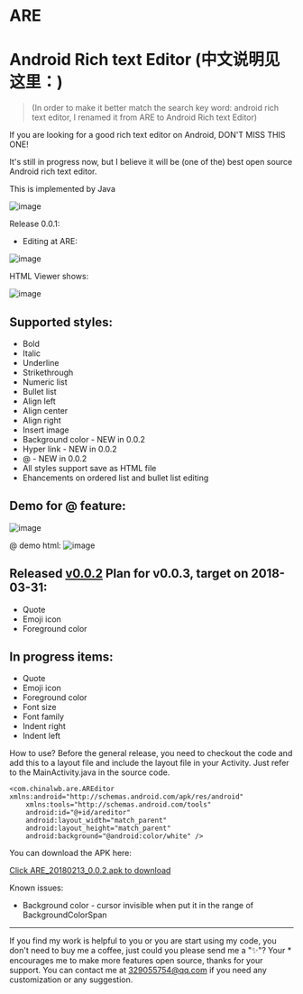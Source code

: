 # ARE
Android Rich text Editor (中文说明见这里：)
===================
> (In order to make it better match the search key word: android rich text editor, I renamed it from ARE to Android Rich text Editor)

If you are looking for a good rich text editor on Android, DON'T MISS THIS ONE!

It's still in progress now, but I believe it will be (one of the) best open source Android rich text editor.

This is implemented by Java

 ![image](https://github.com/chinalwb/are/blob/master/ARE/demo/demo3.gif)
 
Release 0.0.1:
* Editing at ARE:

 ![image](https://github.com/chinalwb/are/blob/master/ARE/demo/ARE_editing.png)

 HTML Viewer shows:

 ![image](https://github.com/chinalwb/are/blob/master/ARE/demo/HTMLViewer.png)

Supported styles:
------------------
* Bold
* Italic
* Underline
* Strikethrough
* Numeric list
* Bullet list
* Align left
* Align center
* Align right
* Insert image
* Background color - NEW in 0.0.2
* Hyper link - NEW in 0.0.2
* @ - NEW in 0.0.2
* All styles support save as HTML file
* Ehancements on ordered list and bullet list editing

Demo for @ feature:
-----------------
 ![image](https://github.com/chinalwb/are/blob/master/ARE/demo/at_demo.gif)
 
@ demo html:
 ![image](https://github.com/chinalwb/are/blob/master/ARE/demo/at_demo_html.png)


Released [v0.0.2](https://github.com/chinalwb/are/releases/tag/v0.0.2) Plan for v0.0.3, target on 2018-03-31:
-----------------

* Quote
* Emoji icon
* Foreground color

In progress items:
-----------------
* Quote
* Emoji icon
* Foreground color
* Font size
* Font family
* Indent right
* Indent left


How to use?
Before the general release, you need to checkout the code and add this to a layout file and include the layout file in your Activity. Just refer to the MainActivity.java in the source code.
```
<com.chinalwb.are.AREditor xmlns:android="http://schemas.android.com/apk/res/android"
    xmlns:tools="http://schemas.android.com/tools"
    android:id="@+id/areditor"
    android:layout_width="match_parent"
    android:layout_height="match_parent"
    android:background="@android:color/white" />
```
You can download the APK here:

[Click ARE_20180213_0.0.2.apk to download](https://github.com/chinalwb/Android-Rich-text-Editor/releases/download/v0.0.2/ARE_20180213_0.0.2.apk)

Known issues:
* Background color - cursor invisible when put it in the range of BackgroundColorSpan
-------------------
If you find my work is helpful to you or you are start using my code, you don't need to buy me a coffee, just could you please send me a "✨"? Your * encourages me to make more features open source, thanks for your support.
You can contact me at 329055754@qq.com if you need any customization or any suggestion.
